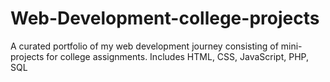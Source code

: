 # Web-Development-college-projects
A curated portfolio of my web development journey consisting of mini-projects for college assignments. Includes HTML, CSS, JavaScript, PHP, SQL
